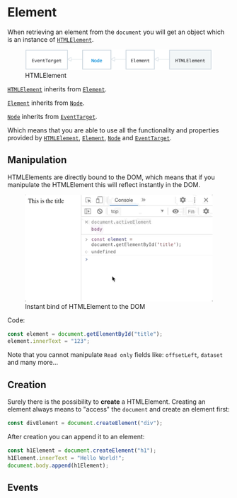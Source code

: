 # Element

When retrieving an element from the `document` you will get an object which is an instance of [`HTMLElement`](https://developer.mozilla.org/de/docs/Web/API/HTMLElement).

<figure>
  <img src="/img/htmlElement.png" width="500" />
  <figcaption>HTMLElement</figcaption>
</figure>

[`HTMLElement`](https://developer.mozilla.org/de/docs/Web/API/HTMLElement) inherits from [`Element`](https://developer.mozilla.org/en-US/docs/Web/API/Element).

[`Element`](https://developer.mozilla.org/en-US/docs/Web/API/Element) inherits from [`Node`](https://developer.mozilla.org/en-US/docs/Web/API/Node).

[`Node`](https://developer.mozilla.org/en-US/docs/Web/API/Node) inherits from [`EventTarget`](https://developer.mozilla.org/en-US/docs/Web/API/EventTarget).

Which means that you are able to use all the functionality and properties provided by [`HTMLElement`](https://developer.mozilla.org/de/docs/Web/API/HTMLElement), [`Element`](https://developer.mozilla.org/en-US/docs/Web/API/Element), [`Node`](https://developer.mozilla.org/en-US/docs/Web/API/Node) and [`EventTarget`](https://developer.mozilla.org/en-US/docs/Web/API/EventTarget).

## Manipulation

HTMLElements are directly bound to the DOM, which means that if you manipulate the HTMLElement this will reflect instantly in the DOM.

<figure>
  <img src="/img/element_manipulation.gif" width="500" />
  <figcaption>Instant bind of HTMLElement to the DOM</figcaption>
</figure>

Code:

```javascript
const element = document.getElementById("title");
element.innerText = "123";
```

Note that you cannot manipulate `Read only` fields like: `offsetLeft`, `dataset` and many more...

## Creation

Surely there is the possibility to **create** a HTMLElement.
Creating an element always means to "access" the `document` and create an element first:

```javascript
const divElement = document.createElement("div");
```

After creation you can append it to an element:

```javascript
const h1Element = document.createElement("h1");
h1Element.innerText = "Hello World!";
document.body.append(h1Element);
```

## Events

